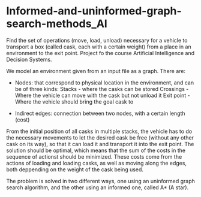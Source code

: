 # Informed-and-uninformed-graph-search-methods_AI
Find the set of operations (move, load, unload) necessary for a vehicle to transport a box (called cask, each with a certain weight) from a place in an environment to the exit point.
Project fo the course Artificial Intelligence and Decision Systems.

We model an environment given from an input file as a graph.
There are:
- Nodes: that correspond to physical location in the environment, and can be of three kinds: 
    Stacks - where the casks can be stored
    Crossings - Where the vehicle can move with the cask but not unload it
    Exit point - Where the vehicle should bring the goal cask to
    
- Indirect edges: connection between two nodes, with a certain length (cost)

From the initial position of all casks in multiple stacks, the vehicle has to do the necessary movements to let the desired cask be free (without any other cask on its way), so that it can load it and transport it into the exit point.
The solution should be optimal, which means that the sum of the costs in the sequence of actionst should be minimized.
These costs come from the actions of loading and loading casks, as well as moving along the edges, both deppending on the weight of the cask being used.

The problem is solved in two different ways, one using an uninformed graph search algorithm, and the other using an informed one, called A* (A star).
